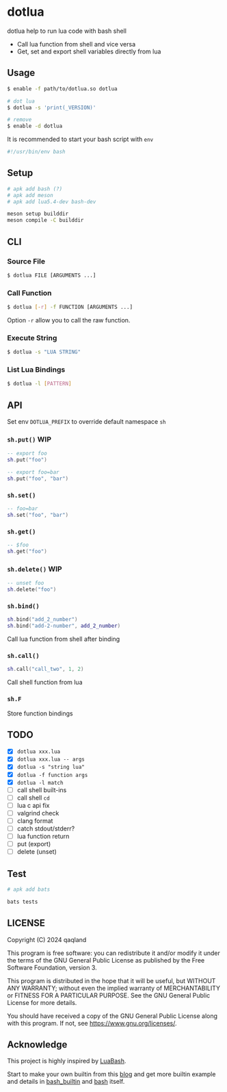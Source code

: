 # dotlua

dotlua help to run lua code with bash shell

- Call lua function from shell and vice versa
- Get, set and export shell variables directly from lua

## Usage

```bash
$ enable -f path/to/dotlua.so dotlua

# dot lua
$ dotlua -s 'print(_VERSION)'

# remove
$ enable -d dotlua
```

It is recommended to start your bash script with `env`

```bash
#!/usr/bin/env bash
```

## Setup

```bash
# apk add bash (?)
# apk add meson
# apk add lua5.4-dev bash-dev

meson setup builddir
meson compile -C builddir
```

## CLI

### Source File

```bash
$ dotlua FILE [ARGUMENTS ...]
```

### Call Function

```bash
$ dotlua [-r] -f FUNCTION [ARGUMENTS ...]
```

Option `-r` allow you to call the raw function.

### Execute String

```bash
$ dotlua -s "LUA STRING"
```

### List Lua Bindings

```bash
$ dotlua -l [PATTERN]
```

## API

Set env `DOTLUA_PREFIX` to override default namespace `sh`

### `sh.put()` WIP

```lua
-- export foo
sh.put("foo")

-- export foo=bar
sh.put("foo", "bar")
```

### `sh.set()`

```lua
-- foo=bar
sh.set("foo", "bar")
```

### `sh.get()`

```lua
-- $foo
sh.get("foo")
```

### `sh.delete()` WIP

```lua
-- unset foo
sh.delete("foo")
```

### `sh.bind()`

```lua
sh.bind("add_2_number")
sh.bind("add-2-number", add_2_number)
```

Call lua function from shell after binding

### `sh.call()`

```lua
sh.call("call_two", 1, 2)
```

Call shell function from lua

### `sh.F`

Store function bindings

## TODO

- [x] `dotlua xxx.lua`
- [x] `dotlua xxx.lua -- args`
- [x] `dotlua -s "string lua"`
- [x] `dotlua -f function args`
- [x] `dotlua -l match`
- [ ] call shell built-ins
- [ ] call shell `cd`
- [ ] lua c api fix
- [ ] valgrind check
- [ ] clang format
- [ ] catch stdout/stderr?
- [ ] lua function return
- [ ] put (export)
- [ ] delete (unset)

## Test

```bash
# apk add bats

bats tests
```

## LICENSE

Copyright (C) 2024 qaqland

This program is free software: you can redistribute it and/or modify it under the terms of the GNU General Public License as published by the Free Software Foundation, version 3.

This program is distributed in the hope that it will be useful, but WITHOUT ANY WARRANTY; without even the implied warranty of MERCHANTABILITY or FITNESS FOR A PARTICULAR PURPOSE. See the GNU General Public License for more details.

You should have received a copy of the GNU General Public License along with this program. If not, see <https://www.gnu.org/licenses/>.

## Acknowledge

This project is highly inspired by [LuaBash][1].

Start to make your own builtin from this [blog][2] and get more builtin example
and details in [bash_builtin][3] and [bash][4] itself.

[1]: https://github.com/alfredopalhares/LuaBash
[2]: https://blog.dario-hamidi.de/a/build-a-bash-builtin
[3]: https://github.com/cjungmann/bash_builtin
[4]: http://git.savannah.gnu.org/cgit/bash.git/
